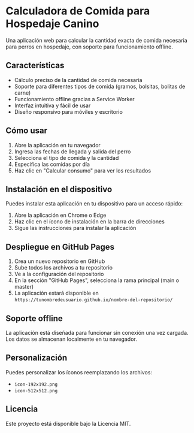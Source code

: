 # Calculadora de Comida para Hospedaje Canino

Una aplicación web para calcular la cantidad exacta de comida necesaria para perros en hospedaje, con soporte para funcionamiento offline.

## Características

- Cálculo preciso de la cantidad de comida necesaria
- Soporte para diferentes tipos de comida (gramos, bolsitas, bolitas de carne)
- Funcionamiento offline gracias a Service Worker
- Interfaz intuitiva y fácil de usar
- Diseño responsivo para móviles y escritorio

## Cómo usar

1. Abre la aplicación en tu navegador
2. Ingresa las fechas de llegada y salida del perro
3. Selecciona el tipo de comida y la cantidad
4. Especifica las comidas por día
5. Haz clic en "Calcular consumo" para ver los resultados

## Instalación en el dispositivo

Puedes instalar esta aplicación en tu dispositivo para un acceso rápido:

1. Abre la aplicación en Chrome o Edge
2. Haz clic en el ícono de instalación en la barra de direcciones
3. Sigue las instrucciones para instalar la aplicación

## Despliegue en GitHub Pages

1. Crea un nuevo repositorio en GitHub
2. Sube todos los archivos a tu repositorio
3. Ve a la configuración del repositorio
4. En la sección "GitHub Pages", selecciona la rama principal (main o master)
5. La aplicación estará disponible en `https://tunombredeusuario.github.io/nombre-del-repositorio/`

## Soporte offline

La aplicación está diseñada para funcionar sin conexión una vez cargada. Los datos se almacenan localmente en tu navegador.

## Personalización

Puedes personalizar los íconos reemplazando los archivos:
- `icon-192x192.png`
- `icon-512x512.png`

## Licencia

Este proyecto está disponible bajo la Licencia MIT.
